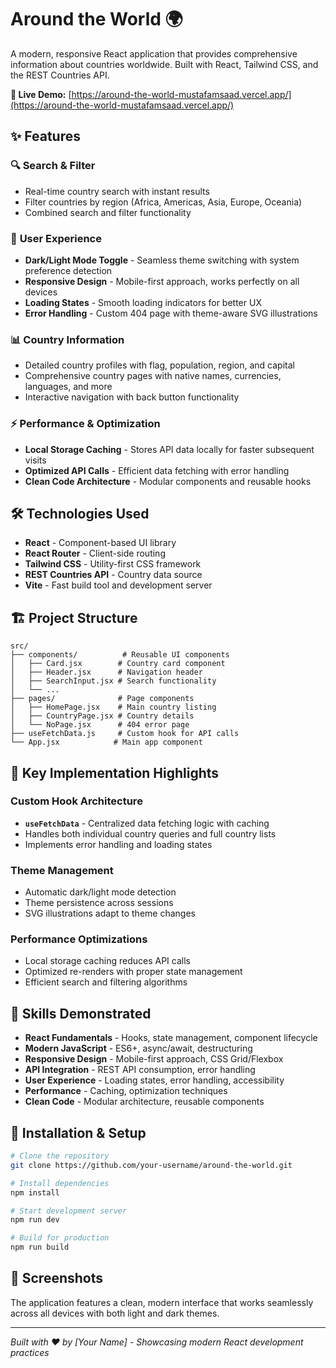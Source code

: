 # Around the World 🌍

A modern, responsive React application that provides comprehensive information about countries worldwide. Built with React, Tailwind CSS, and the REST Countries API.

**🔗 Live Demo:** [https://around-the-world-mustafamsaad.vercel.app/](https://around-the-world-mustafamsaad.vercel.app/)

## ✨ Features

### 🔍 **Search & Filter**

- Real-time country search with instant results
- Filter countries by region (Africa, Americas, Asia, Europe, Oceania)
- Combined search and filter functionality

### 🎨 **User Experience**

- **Dark/Light Mode Toggle** - Seamless theme switching with system preference detection
- **Responsive Design** - Mobile-first approach, works perfectly on all devices
- **Loading States** - Smooth loading indicators for better UX
- **Error Handling** - Custom 404 page with theme-aware SVG illustrations

### 📊 **Country Information**

- Detailed country profiles with flag, population, region, and capital
- Comprehensive country pages with native names, currencies, languages, and more
- Interactive navigation with back button functionality

### ⚡ **Performance & Optimization**

- **Local Storage Caching** - Stores API data locally for faster subsequent visits
- **Optimized API Calls** - Efficient data fetching with error handling
- **Clean Code Architecture** - Modular components and reusable hooks

## 🛠️ Technologies Used

- **React** - Component-based UI library
- **React Router** - Client-side routing
- **Tailwind CSS** - Utility-first CSS framework
- **REST Countries API** - Country data source
- **Vite** - Fast build tool and development server

## 🏗️ Project Structure

```
src/
├── components/          # Reusable UI components
│   ├── Card.jsx        # Country card component
│   ├── Header.jsx      # Navigation header
│   ├── SearchInput.jsx # Search functionality
│   └── ...
├── pages/              # Page components
│   ├── HomePage.jsx    # Main country listing
│   ├── CountryPage.jsx # Country details
│   └── NoPage.jsx      # 404 error page
├── useFetchData.js     # Custom hook for API calls
└── App.jsx            # Main app component
```

## 🚀 Key Implementation Highlights

### Custom Hook Architecture

- **`useFetchData`** - Centralized data fetching logic with caching
- Handles both individual country queries and full country lists
- Implements error handling and loading states

### Theme Management

- Automatic dark/light mode detection
- Theme persistence across sessions
- SVG illustrations adapt to theme changes

### Performance Optimizations

- Local storage caching reduces API calls
- Optimized re-renders with proper state management
- Efficient search and filtering algorithms

## 🎯 Skills Demonstrated

- **React Fundamentals** - Hooks, state management, component lifecycle
- **Modern JavaScript** - ES6+, async/await, destructuring
- **Responsive Design** - Mobile-first approach, CSS Grid/Flexbox
- **API Integration** - REST API consumption, error handling
- **User Experience** - Loading states, error handling, accessibility
- **Performance** - Caching, optimization techniques
- **Clean Code** - Modular architecture, reusable components

## 🔧 Installation & Setup

```bash
# Clone the repository
git clone https://github.com/your-username/around-the-world.git

# Install dependencies
npm install

# Start development server
npm run dev

# Build for production
npm run build
```

## 📱 Screenshots

The application features a clean, modern interface that works seamlessly across all devices with both light and dark themes.

---

_Built with ❤️ by [Your Name] - Showcasing modern React development practices_
